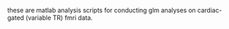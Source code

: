 these are matlab analysis scripts for conducting glm analyses on cardiac-gated (variable TR) fmri data. 
